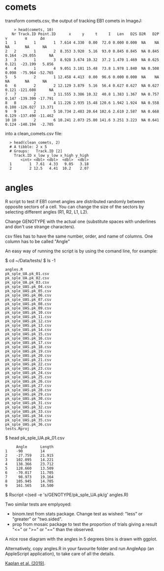 # comets
transform comets.csv, the output of tracking EB1 comets in ImageJ:

    
        > head(comets, 10)
       Nr Track.ID Point.ID      x     y     t     I   Len   D2S D2R   D2P     v        α      Δα
    1   1        1        1  7.614 4.330  0.00  72.0 0.000 0.000  NA    NA    NA       NA      NA
    2   2        1        2  8.353 3.920  5.16  93.0 0.845 0.845  NA 0.845 0.164  -29.055      NA
    3   3        1        3  8.928 3.674 10.32  37.2 1.470 1.469  NA 0.625 0.121  -23.199   5.856
    4   4        1        4  9.051 3.181 15.48  73.8 1.978 1.840  NA 0.508 0.098  -75.964 -52.765
    5   5        2        1 12.458 4.413  0.00  96.6 0.000 0.000  NA    NA    NA       NA      NA
    6   6        2        2 12.129 3.879  5.16  56.4 0.627 0.627  NA 0.627 0.121 -121.608      NA
    7   7        2        3 11.555 3.386 10.32  40.8 1.383 1.367  NA 0.757 0.147 -139.399 -17.791
    8   8        2        4 11.226 2.935 15.48 120.6 1.942 1.924  NA 0.558 0.108 -126.027  13.371
    9   9        2        5 10.734 2.483 20.64 102.6 2.610 2.587  NA 0.668 0.129 -137.490 -11.462
    10 10        2        6 10.241 2.073 25.80 141.6 3.251 3.223  NA 0.641 0.124 -140.194  -2.705

into a clean_comets.csv file:
   
      > head(clean_comets, 2)
      # A tibble: 2 x 5
      # Groups:   Track.ID [2]
        Track.ID x_low y_low x_high y_high
           <int> <dbl> <dbl>  <dbl>  <dbl>
      1        1  7.61  4.33   9.05   3.18
      2        2 12.5   4.41  10.2    2.07
    
# angles
R script to test if EB1 comet angles are distributed randomly between opposite sectors of a cell. You can change the size of the sectors by selecting different angles (R1, R2, L1, L2).

Change GENOTYPE with the actual one (substitute spaces with underlines and don't use strange characters).

csv files has to have the same number, order, and name of columns. One column has to be called "Angle"

An easy way of running the script is by using the comand line, for example:

$ cd ~/Data/tests/
$ ls -1

    angles.R
    pk_sple_UA.pk_01.csv
    pk_sple_UA.pk_02.csv
    pk_sple_UA.pk_03.csv
    pk_sple_UAS.pk_04.csv
    pk_sple_UAS.pk_05.csv
    pk_sple_UAS.pk_06.csv
    pk_sple_UAS.pk_07.csv
    pk_sple_UAS.pk_08.csv
    pk_sple_UAS.pk_09.csv
    pk_sple_UAS.pk_10.csv
    pk_sple_UAS.pk_11.csv
    pk_sple_UAS.pk_12.csv
    pk_sple_UAS.pk_13.csv
    pk_sple_UAS.pk_14.csv
    pk_sple_UAS.pk_15.csv
    pk_sple_UAS.pk_16.csv
    pk_sple_UAS.pk_17.csv
    pk_sple_UAS.pk_18.csv
    pk_sple_UAS.pk_19.csv
    pk_sple_UAS.pk_20.csv
    pk_sple_UAS.pk_21.csv
    pk_sple_UAS.pk_22.csv
    pk_sple_UAS.pk_23.csv
    pk_sple_UAS.pk_24.csv
    pk_sple_UAS.pk_25.csv
    pk_sple_UAS.pk_26.csv
    pk_sple_UAS.pk_27.csv
    pk_sple_UAS.pk_28.csv
    pk_sple_UAS.pk_29.csv
    pk_sple_UAS.pk_30.csv
    pk_sple_UAS.pk_31.csv
    pk_sple_UAS.pk_32.csv
    pk_sple_UAS.pk_33.csv
    pk_sple_UAS.pk_34.csv
    pk_sple_UAS.pk_35.csv
    pk_sple_UAS.pk_36.csv
    tests.Rproj
    
$ head pk_sple_UA.pk_01.csv

         Angle      Length
    1    -90        14
    2    -27.759    21.915
    3    102.095    14.221
    4    138.366    23.712
    5    128.660    13.509
    6    -70.017    11.705
    7     98.973    19.164
    8    105.945    14.705
    9    161.565    18.500
    
$ Rscript <(sed -e 's/GENOTYPE/pk_sple_UA.pk/g' angles.R)

Two similar tests are emplyoyed:

- binom.test from stats package. Change test as wished: "less" or "greater" or "two.sided".
- prop from mosaic package to test the proportion of trials giving a result "<=" or ">=" or "==" than the observed.

A nice rose diagram with the angles in 5 degrees bins is drawn with ggplot.

Alternatively, copy angles.R in your favourite folder and run AngleApp (an AppleScript application), to take care of all the details.

[Kaplan et al. (2019)](https://cran.r-project.org/web/packages/mosaic/vignettes/Resampling.pdf).
